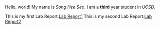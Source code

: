 
 Hello, world!
 My name is *Song Hee Seo*. 
 I am a **third** year student in *UCSD*.

This is my first Lab Report.[Lab Report1](https://songglory2022.github.io/cse15l-lab-reports/lab-report-1-week-0.html)
This is my second Lab Report.[Lab Report2](https://github.com/songglory2022/cse15l-lab-reports/blob/main/Lab%20Report2.md)
